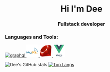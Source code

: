 <h1 align="center">Hi I'm Dee</h1>
<h3 align="center">Fullstack developer</h3>

<p align="left">
</p>

<h3 align="left">Languages and Tools:</h3>
<p align="left"> <a href="https://graphql.org" target="_blank" rel="noreferrer"> <img src="https://www.vectorlogo.zone/logos/graphql/graphql-icon.svg" alt="graphql" width="40" height="40"/> </a> <a href="https://www.mysql.com/" target="_blank" rel="noreferrer"> <img src="https://raw.githubusercontent.com/devicons/devicon/master/icons/mysql/mysql-original-wordmark.svg" alt="mysql" width="40" height="40"/> </a> <a href="https://www.ruby-lang.org/en/" target="_blank" rel="noreferrer"> <img src="https://raw.githubusercontent.com/devicons/devicon/master/icons/ruby/ruby-original.svg" alt="ruby" width="40" height="40"/> </a> <a href="https://vuejs.org/" target="_blank" rel="noreferrer"> <img src="https://raw.githubusercontent.com/devicons/devicon/master/icons/vuejs/vuejs-original-wordmark.svg" alt="vuejs" width="40" height="40"/> </a> </p>

![Dee's GitHub stats](https://github-readme-stats.vercel.app/api?username=deebot10&theme=jolly&show_icons=true)
[![Top Langs](https://github-readme-stats.vercel.app/api/top-langs/?username=deebot10&layout=compact&theme=jolly)](https://github.com/deebot10/github-readme-stats)
